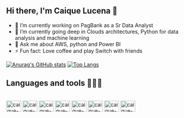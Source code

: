 ## Hi there, I'm Caique Lucena 👋

- 🔭 I’m currently working on PagBank as a Sr Data Analyst
- 🌱 I’m currently going deep in Clouds architectures, Python for data analysis and machine learning
- 💬 Ask me about AWS, python and Power BI
- ⚡ Fun fact: Love coffee and play Switch with friends

[![Anurag's GitHub stats](https://github-readme-stats.vercel.app/api?username=caiquelcn&theme=github_dark&show_icons=true)](https://github.com/anuraghazra/github-readme-stats)
[![Top Langs](https://github-readme-stats.vercel.app/api/top-langs/?username=caiquelcn&theme=github_dark&show_icons=true)](https://github.com/anuraghazra/github-readme-stats)

## Languages and tools 🧑🏻‍💻
<div style="display: inline_block"><br>
          <img align="center" alt="caique-py" height="30" width="40" src="https://cdn.jsdelivr.net/gh/devicons/devicon@latest/icons/python/python-original.svg" /> 
          <img align="center" alt="caique-aws" height="30" width="40" src="https://cdn.jsdelivr.net/gh/devicons/devicon@latest/icons/amazonwebservices/amazonwebservices-plain-wordmark.svg" />
          <img align="center" alt="caique-azure" height="30" width="40" src="https://cdn.jsdelivr.net/gh/devicons/devicon@latest/icons/azure/azure-original.svg" />
          <img align="center" alt="caique-gcloud" height="30" width="40" src="https://cdn.jsdelivr.net/gh/devicons/devicon@latest/icons/googlecloud/googlecloud-original.svg" />
          <img align="center" alt="caique-sql" height="30" width="40" src="https://cdn.jsdelivr.net/gh/devicons/devicon@latest/icons/azuresqldatabase/azuresqldatabase-original.svg" />
          <img align="center" alt="caique-spark" height="30" width="40" src="https://cdn.jsdelivr.net/gh/devicons/devicon@latest/icons/apachespark/apachespark-original.svg" />
          <img align="center" alt="caique-airflow" height="30" width="40" src="https://cdn.jsdelivr.net/gh/devicons/devicon@latest/icons/apacheairflow/apacheairflow-original.svg" />
          <img align="center" alt="caique-git" height="30" width="40" src="https://cdn.jsdelivr.net/gh/devicons/devicon@latest/icons/git/git-original.svg" />
</div>



